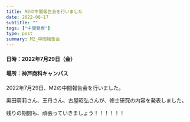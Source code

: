 ```yaml
---
title: M2の中間報告会を行いました
date: 2022-08-17
subtitle: ""
tags: ["中間発表"]
type: post
summary: M2_中間報告会
---
```



#### 日時：2022年7月29日（金）
#### 場所：神戸商科キャンパス

2022年7月29日、M2の中間報告会を行いました。

奥田萌莉さん、王丹さん、古屋昭弘さんが、修士研究の内容を発表しました。

残りの期間も、頑張っていきましょう！！！！！！


<!-- 1. 論文採録バージョン -->
<!-- [第一著者]さんの論文が「[学会フルネーム]」に採録されました。 -->

<!-- [公式Webページ](学会公式ページTopのURL) -->


<!-- 書誌情報。書式はPublicationsを参考。変にコードブロックとかで囲まなくてOK -->


<!-- [年月日]に発表予定 -->



<!-- 2. 論文発表済みバージョン -->
<!-- [第一著者]さんが「[学会フルネーム]」で発表しました。 -->

<!-- [公式Webページ](学会公式ページTopのURL) -->


<!-- 書誌情報。書式はPublicationsを参考。変にコードブロックとかで囲まなくてOK -->


<!-- 3. 論文受賞バージョン -->
<!-- [第一著者]さんの論文が「[学会フルネーム]」で「[受賞名]」を受賞しました -->

<!-- [公式Webページ](学会公式ページTopのURL) -->


<!-- 書誌情報。書式はPublicationsを参考。変にコードブロックとかで囲まなくてOK -->

<!-- 同学会複数名の場合は並べて良い感じにして -->